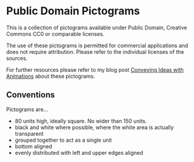 # Public Domain Pictograms

This is a collection of pictograms available under Public Domain, Creative Commons CC0 or comparable licenses.

The use of these pictograms is permitted for commercial applications and does not require attribution. Please refer to the individual licenses of the sources.

For further resources please refer to my blog post [Conveying Ideas with Animations](http://entirelysubjective.com/conveying-ideas-with-animations/) about these pictograms.

## Conventions

Pictograms are...

* 80 units high, ideally square. No wider than 150 units.
* black and white where possible, where the white area is actually transparent
* grouped together to act as a single unit
* bottom aligned
* evenly distributed with left and upper edges aligned 
